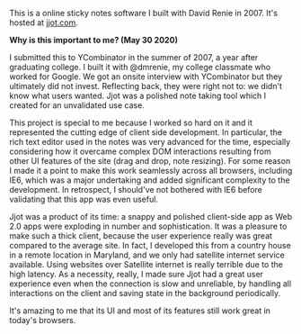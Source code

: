 This is a online sticky notes software I built with David Renie in 2007. It's hosted at
[jjot.com](https://www.jjot.com).

**Why is this important to me? (May 30 2020)**

I submitted this to YCombinator in the summer of 2007, a year after graduating college. I built it with
@dmrenie, my college classmate who worked for Google. We got an onsite interview with YCombinator but they
ultimately did not invest. Reflecting back, they were right not to: we didn't know what users wanted. Jjot was
a polished note taking tool which I created for an unvalidated use case.

This project is special to me because I worked so hard on it and it represented the cutting edge of client
side development. In particular, the rich text editor used in the notes was very advanced for the time,
especially considering how it overcame complex DOM interactions resulting from other UI features of the site
(drag and drop, note resizing). For some reason I made it a point to make this work seamlessly across all
browsers, including IE6, which was a major undertaking and added significant complexity to the development. In
retrospect, I should've not bothered with IE6 before validating that this app was even useful.

Jjot was a product of its time: a snappy and polished client-side app as Web 2.0 apps were exploding in number
and sophistication. It was a pleasure to make such a thick client, because the user experience really was
great compared to the average site. In fact, I developed this from a country house in a remote location in
Maryland, and we only had satellite internet service available. Using websites over Satellite internet is
really terrible due to the high latency. As a necessity, really, I made sure Jjot had a great user experience
even when the connection is slow and unreliable, by handling all interactions on the client and saving state
in the background periodically.

It's amazing to me that its UI and most of its features still work great in today's browsers.
